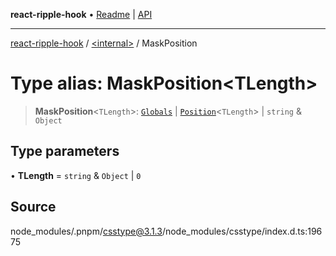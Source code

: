 **react-ripple-hook** • [Readme](../../README.md) \| [API](../../globals.md)

---

[react-ripple-hook](../../README.md) / [\<internal\>](../README.md) / MaskPosition

# Type alias: MaskPosition\<TLength\>

> **MaskPosition**\<`TLength`\>: [`Globals`](Globals.md) \| [`Position`](Position-1.md)\<`TLength`\> \| `string` & `Object`

## Type parameters

• **TLength** = `string` & `Object` \| `0`

## Source

node_modules/.pnpm/csstype@3.1.3/node_modules/csstype/index.d.ts:19675
